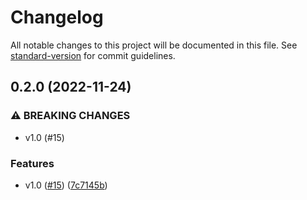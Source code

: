 # Changelog

All notable changes to this project will be documented in this file. See [standard-version](https://github.com/conventional-changelog/standard-version) for commit guidelines.

## 0.2.0 (2022-11-24)


### ⚠ BREAKING CHANGES

* v1.0 (#15)

### Features

* v1.0 ([#15](https://github.com/harchcode/web-digraph/issues/15)) ([7c7145b](https://github.com/harchcode/web-digraph/commit/7c7145babb557b444d51de4384810ac915054cd7))
